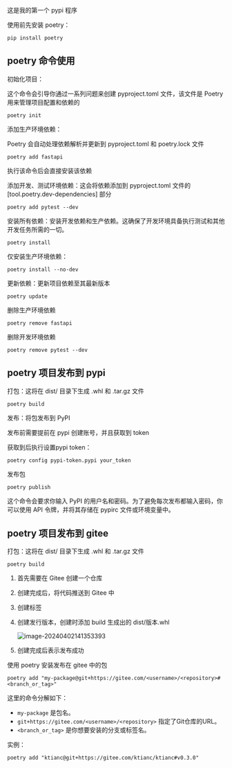 这是我的第一个 pypi 程序






使用前先安装 poetry：

```
pip install poetry
```



## poetry 命令使用



初始化项目：

这个命令会引导你通过一系列问题来创建 pyproject.toml 文件，该文件是 Poetry 用来管理项目配置和依赖的

```
poetry init
```



添加生产环境依赖：

Poetry 会自动处理依赖解析并更新到 pyproject.toml 和 poetry.lock 文件

```
poetry add fastapi
```

执行该命令后会直接安装该依赖



添加开发、测试环境依赖：这会将依赖添加到 pyproject.toml 文件的 [tool.poetry.dev-dependencies] 部分

```
poetry add pytest --dev
```



安装所有依赖：安装开发依赖和生产依赖。这确保了开发环境具备执行测试和其他开发任务所需的一切。

```
poetry install 
```



仅安装生产环境依赖：

```
poetry install --no-dev
```



更新依赖：更新项目依赖至其最新版本

```
poetry update
```



删除生产环境依赖

```
poetry remove fastapi
```



删除开发环境依赖

```
poetry remove pytest --dev
```



## poetry 项目发布到 pypi

打包：这将在 dist/ 目录下生成 .whl 和 .tar.gz 文件

```
poetry build
```



发布：将包发布到 PyPI

发布前需要提前在 pypi 创建账号，并且获取到 token

获取到后执行设置pypi token： 

```
poetry config pypi-token.pypi your_token
```

发布包

```
poetry publish
```

这个命令会要求你输入 PyPI 的用户名和密码。为了避免每次发布都输入密码，你可以使用 API 令牌，并将其存储在 pypirc 文件或环境变量中。



## poetry 项目发布到 gitee

打包：这将在 dist/ 目录下生成 .whl 和 .tar.gz 文件

```
poetry build
```



1. 首先需要在 Gitee 创建一个仓库

2. 创建完成后，将代码推送到 Gitee 中

3. 创建标签

4. 创建发行版本，创建时添加 build 生成出的 dist/版本.whl

   ![image-20240402141353393](./images/image-20240402141353393.png)

5. 创建完成后表示发布成功



使用 poetry 安装发布在 gitee 中的包

```
poetry add "my-package@git+https://gitee.com/<username>/<repository>#<branch_or_tag>"
```

这里的命令分解如下：

- `my-package` 是包名。
- `git+https://gitee.com/<username>/<repository>` 指定了Git仓库的URL。
- `<branch_or_tag>` 是你想要安装的分支或标签名。

实例：

```
poetry add "ktianc@git+https://gitee.com/ktianc/ktianc#v0.3.0"
```

